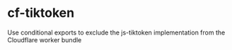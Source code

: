 # cf-tiktoken
Use conditional exports to exclude the js-tiktoken implementation from the Cloudflare worker bundle
